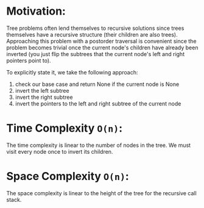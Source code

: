 # Motivation:
Tree problems often lend themselves to recursive solutions since trees themselves have a recursive
structure (their children are also trees). Approaching this problem with a postorder traversal is 
convenient since the problem becomes trivial once the current node's children have already been 
inverted (you just flip the subtrees that the current node's left and right pointers point to).

To explicitly state it, we take the following approach:
1) check our base case and return None if the current node is None
2) invert the left subtree
3) invert the right subtree
4) invert the pointers to the left and right subtree of the current node

# Time Complexity `O(n)`:
The time complexity is linear to the number of nodes in the tree. We must visit every node once to
invert its children.

# Space Complexity `O(n)`:
The space complexity is linear to the height of the tree for the recursive call stack.